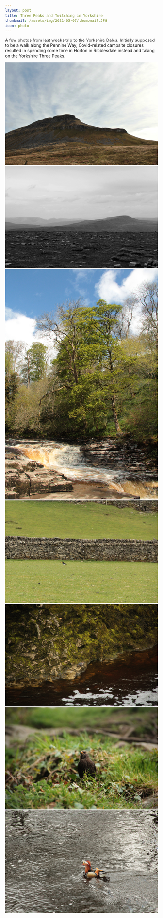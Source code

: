 ```yaml
---
layout: post
title: Three Peaks and Twitching in Yorkshire
thumbnail: /assets/img/2021-05-07/thumbnail.JPG
icon: photo
---
```

A few photos from last weeks trip to the Yorkshire Dales.  Initially supposed to be a walk along the Pennine Way, Covid-related campsite closures resulted in spending some time in Horton in Ribblesdale instead and taking on the Yorkshire Three Peaks.

<div class="uk-grid uk-child-width-1-2 uk-grid-small" uk-grid="masonry: true">
  <div>
    <img src="/assets/img/2021-05-07/pen-y-ghent.JPG" alt="Pen-y-Ghent before ascending via the southern Pennine Way." />
  </div>
  <div>
    <img src="/assets/img/2021-05-07/whernside.JPG" alt="Whernside from Ingleborough, in between the rain." />
  </div>
  <div>
    <img src="/assets/img/2021-05-07/stainforth.JPG" alt="Stainforth Foss as the sun poked through the clouds." />
  </div>
  <div>
    <img src="/assets/img/2021-05-07/oystercatcher.JPG" alt="No oysters around here I'm afraid, Mr. Oystercatcher..." />
  </div>
  <div>
    <img src="/assets/img/2021-05-07/dipper.JPG" alt="A dipper taking a break on the banks of the Ribble. " />
  </div>
  <div>
    <img src="/assets/img/2021-05-07/blackbird.JPG" alt="Blackbird on the banks of the Ribble." />
  </div>
  <div>
    <img src="/assets/img/2021-05-07/mandarin.JPG" alt="Mandarin duck on the banks of the Ribble." />
  </div>
</div>
